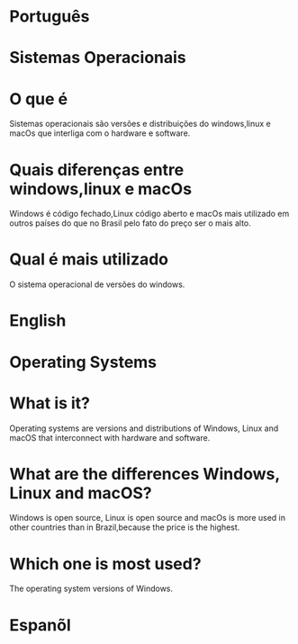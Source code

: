 # Português 

# Sistemas Operacionais 


# O que é 

Sistemas operacionais são  versões e distribuições do windows,linux e macOs que interliga com o hardware e software.


# Quais diferenças entre  windows,linux e macOs

Windows é código fechado,Linux código aberto e macOs mais utilizado em outros países do que no  Brasil pelo fato do preço ser o mais alto.

# Qual é mais utilizado 

O sistema operacional de versões do windows. 



# English 

# Operating Systems

# What is it?

Operating systems are versions and distributions of Windows, Linux and macOS that interconnect with hardware and software.

# What are the differences  Windows, Linux and macOS?

Windows is open source, Linux is open source and macOs is more used in other countries than in Brazil,because the price is the highest.

# Which one is most used?

The operating system versions of Windows.

# Espanõl 











